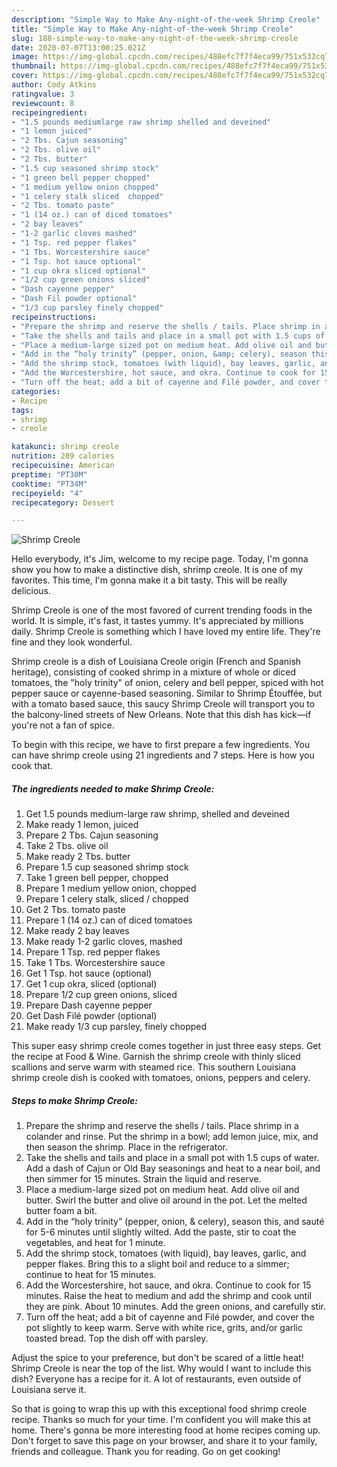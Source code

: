```yaml
---
description: "Simple Way to Make Any-night-of-the-week Shrimp Creole"
title: "Simple Way to Make Any-night-of-the-week Shrimp Creole"
slug: 188-simple-way-to-make-any-night-of-the-week-shrimp-creole
date: 2020-07-07T13:00:25.021Z
image: https://img-global.cpcdn.com/recipes/488efc7f7f4eca99/751x532cq70/shrimp-creole-recipe-main-photo.jpg
thumbnail: https://img-global.cpcdn.com/recipes/488efc7f7f4eca99/751x532cq70/shrimp-creole-recipe-main-photo.jpg
cover: https://img-global.cpcdn.com/recipes/488efc7f7f4eca99/751x532cq70/shrimp-creole-recipe-main-photo.jpg
author: Cody Atkins
ratingvalue: 3
reviewcount: 8
recipeingredient:
- "1.5 pounds mediumlarge raw shrimp shelled and deveined"
- "1 lemon juiced"
- "2 Tbs. Cajun seasoning"
- "2 Tbs. olive oil"
- "2 Tbs. butter"
- "1.5 cup seasoned shrimp stock"
- "1 green bell pepper chopped"
- "1 medium yellow onion chopped"
- "1 celery stalk sliced  chopped"
- "2 Tbs. tomato paste"
- "1 (14 oz.) can of diced tomatoes"
- "2 bay leaves"
- "1-2 garlic cloves mashed"
- "1 Tsp. red pepper flakes"
- "1 Tbs. Worcestershire sauce"
- "1 Tsp. hot sauce optional"
- "1 cup okra sliced optional"
- "1/2 cup green onions sliced"
- "Dash cayenne pepper"
- "Dash Fil powder optional"
- "1/3 cup parsley finely chopped"
recipeinstructions:
- "Prepare the shrimp and reserve the shells / tails. Place shrimp in a colander and rinse. Put the shrimp in a bowl; add lemon juice, mix, and then season the shrimp. Place in the refrigerator."
- "Take the shells and tails and place in a small pot with 1.5 cups of water. Add a dash of Cajun or Old Bay seasonings and heat to a near boil, and then simmer for 15 minutes. Strain the liquid and reserve."
- "Place a medium-large sized pot on medium heat. Add olive oil and butter. Swirl the butter and olive oil around in the pot. Let the melted butter foam a bit."
- "Add in the “holy trinity” (pepper, onion, &amp; celery), season this, and sauté for 5-6 minutes until slightly wilted. Add the paste, stir to coat the vegetables, and heat for 1 minute."
- "Add the shrimp stock, tomatoes (with liquid), bay leaves, garlic, and pepper flakes. Bring this to a slight boil and reduce to a simmer; continue to heat for 15 minutes."
- "Add the Worcestershire, hot sauce, and okra. Continue to cook for 15 minutes. Raise the heat to medium and add the shrimp and cook until they are pink. About 10 minutes. Add the green onions, and carefully stir."
- "Turn off the heat; add a bit of cayenne and Filé powder, and cover the pot slightly to keep warm. Serve with white rice, grits, and/or garlic toasted bread. Top the dish off with parsley."
categories:
- Recipe
tags:
- shrimp
- creole

katakunci: shrimp creole 
nutrition: 289 calories
recipecuisine: American
preptime: "PT30M"
cooktime: "PT34M"
recipeyield: "4"
recipecategory: Dessert

---
```



![Shrimp Creole](https://img-global.cpcdn.com/recipes/488efc7f7f4eca99/751x532cq70/shrimp-creole-recipe-main-photo.jpg)

Hello everybody, it's Jim, welcome to my recipe page. Today, I'm gonna show you how to make a distinctive dish, shrimp creole. It is one of my favorites. This time, I'm gonna make it a bit tasty. This will be really delicious.

Shrimp Creole is one of the most favored of current trending foods in the world. It is simple, it's fast, it tastes yummy. It's appreciated by millions daily. Shrimp Creole is something which I have loved my entire life. They're fine and they look wonderful.

Shrimp creole is a dish of Louisiana Creole origin (French and Spanish heritage), consisting of cooked shrimp in a mixture of whole or diced tomatoes, the &#34;holy trinity&#34; of onion, celery and bell pepper, spiced with hot pepper sauce or cayenne-based seasoning. Similar to Shrimp Étouffée, but with a tomato based sauce, this saucy Shrimp Creole will transport you to the balcony-lined streets of New Orleans. Note that this dish has kick—if you&#39;re not a fan of spice.


To begin with this recipe, we have to first prepare a few ingredients. You can have shrimp creole using 21 ingredients and 7 steps. Here is how you cook that.

<!--inarticleads1-->

##### The ingredients needed to make Shrimp Creole:

1. Get 1.5 pounds medium-large raw shrimp, shelled and deveined
1. Make ready 1 lemon, juiced
1. Prepare 2 Tbs. Cajun seasoning
1. Take 2 Tbs. olive oil
1. Make ready 2 Tbs. butter
1. Prepare 1.5 cup seasoned shrimp stock
1. Take 1 green bell pepper, chopped
1. Prepare 1 medium yellow onion, chopped
1. Prepare 1 celery stalk, sliced / chopped
1. Get 2 Tbs. tomato paste
1. Prepare 1 (14 oz.) can of diced tomatoes
1. Make ready 2 bay leaves
1. Make ready 1-2 garlic cloves, mashed
1. Prepare 1 Tsp. red pepper flakes
1. Take 1 Tbs. Worcestershire sauce
1. Get 1 Tsp. hot sauce (optional)
1. Get 1 cup okra, sliced (optional)
1. Prepare 1/2 cup green onions, sliced
1. Prepare Dash cayenne pepper
1. Get Dash Filé powder (optional)
1. Make ready 1/3 cup parsley, finely chopped


This super easy shrimp creole comes together in just three easy steps. Get the recipe at Food &amp; Wine. Garnish the shrimp creole with thinly sliced scallions and serve warm with steamed rice. This southern Louisiana shrimp creole dish is cooked with tomatoes, onions, peppers and celery. 

<!--inarticleads2-->

##### Steps to make Shrimp Creole:

1. Prepare the shrimp and reserve the shells / tails. Place shrimp in a colander and rinse. Put the shrimp in a bowl; add lemon juice, mix, and then season the shrimp. Place in the refrigerator.
1. Take the shells and tails and place in a small pot with 1.5 cups of water. Add a dash of Cajun or Old Bay seasonings and heat to a near boil, and then simmer for 15 minutes. Strain the liquid and reserve.
1. Place a medium-large sized pot on medium heat. Add olive oil and butter. Swirl the butter and olive oil around in the pot. Let the melted butter foam a bit.
1. Add in the “holy trinity” (pepper, onion, &amp; celery), season this, and sauté for 5-6 minutes until slightly wilted. Add the paste, stir to coat the vegetables, and heat for 1 minute.
1. Add the shrimp stock, tomatoes (with liquid), bay leaves, garlic, and pepper flakes. Bring this to a slight boil and reduce to a simmer; continue to heat for 15 minutes.
1. Add the Worcestershire, hot sauce, and okra. Continue to cook for 15 minutes. Raise the heat to medium and add the shrimp and cook until they are pink. About 10 minutes. Add the green onions, and carefully stir.
1. Turn off the heat; add a bit of cayenne and Filé powder, and cover the pot slightly to keep warm. Serve with white rice, grits, and/or garlic toasted bread. Top the dish off with parsley.


Adjust the spice to your preference, but don&#39;t be scared of a little heat! Shrimp Creole is near the top of the list. Why would I want to include this dish? Everyone has a recipe for it. A lot of restaurants, even outside of Louisiana serve it. 

So that is going to wrap this up with this exceptional food shrimp creole recipe. Thanks so much for your time. I'm confident you will make this at home. There's gonna be more interesting food at home recipes coming up. Don't forget to save this page on your browser, and share it to your family, friends and colleague. Thank you for reading. Go on get cooking!
